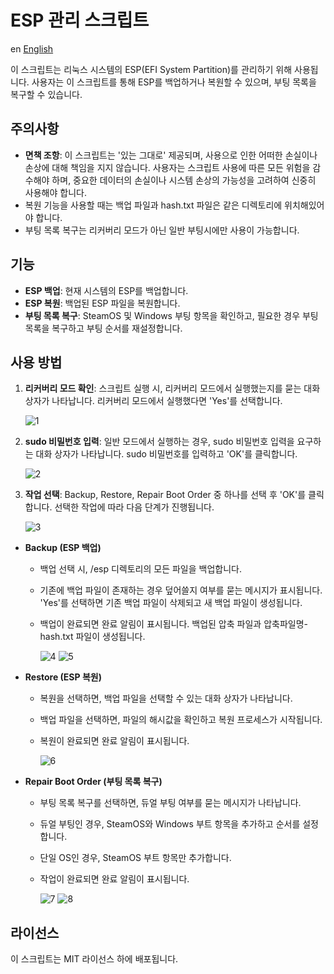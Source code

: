 # ESP 관리 스크립트

en [English](README.md)

이 스크립트는 리눅스 시스템의 ESP(EFI System Partition)를 관리하기 위해 사용됩니다. 사용자는 이 스크립트를 통해 ESP를 백업하거나 복원할 수 있으며, 부팅 목록을 복구할 수 있습니다.

## 주의사항

- **면책 조항**: 이 스크립트는 '있는 그대로' 제공되며, 사용으로 인한 어떠한 손실이나 손상에 대해 책임을 지지 않습니다. 사용자는 스크립트 사용에 따른 모든 위험을 감수해야 하며, 중요한 데이터의 손실이나 시스템 손상의 가능성을 고려하여 신중히 사용해야 합니다.
- 복원 기능을 사용할 때는 백업 파일과 hash.txt 파일은 같은 디렉토리에 위치해있어야 합니다.
- 부팅 목록 복구는 리커버리 모드가 아닌 일반 부팅시에만 사용이 가능합니다.

## 기능

- **ESP 백업**: 현재 시스템의 ESP를 백업합니다.
- **ESP 복원**: 백업된 ESP 파일을 복원합니다.
- **부팅 목록 복구**: SteamOS 및 Windows 부팅 항목을 확인하고, 필요한 경우 부팅 목록을 복구하고 부팅 순서를 재설정합니다.

## 사용 방법

1. **리커버리 모드 확인**: 스크립트 실행 시, 리커버리 모드에서 실행했는지를 묻는 대화 상자가 나타납니다. 리커버리 모드에서 실행했다면 'Yes'를 선택합니다.

   ![1](https://github.com/Ma-cchiato/SteamDeck-ESP-Backup/assets/122413511/9b5c9426-96b0-40c4-81e5-5deb24c7c90e)

2. **sudo 비밀번호 입력**: 일반 모드에서 실행하는 경우, sudo 비밀번호 입력을 요구하는 대화 상자가 나타납니다. sudo 비밀번호를 입력하고 'OK'를 클릭합니다.

   ![2](https://github.com/Ma-cchiato/SteamDeck-ESP-Backup/assets/122413511/57de381c-5b6c-40c4-becc-839d3dd24e47)

3. **작업 선택**: Backup, Restore, Repair Boot Order 중 하나를 선택 후 'OK'를 클릭합니다. 선택한 작업에 따라 다음 단계가 진행됩니다.

   ![3](https://github.com/Ma-cchiato/SteamDeck-ESP-Backup/assets/122413511/cfc752d1-21ca-4a2c-ad86-0bee0eff0be2)

- **Backup (ESP 백업)**
  - 백업 선택 시, /esp 디렉토리의 모든 파일을 백업합니다.
  - 기존에 백업 파일이 존재하는 경우 덮어쓸지 여부를 묻는 메시지가 표시됩니다. 'Yes'를 선택하면 기존 백업 파일이 삭제되고 새 백업 파일이 생성됩니다.
  - 백업이 완료되면 완료 알림이 표시됩니다. 백업된 압축 파일과 압축파일명-hash.txt 파일이 생성됩니다.

    ![4](https://github.com/Ma-cchiato/SteamDeck-ESP-Backup/assets/122413511/9534d789-8b98-4b60-8e4d-e3c302b01e21)
    ![5](https://github.com/Ma-cchiato/SteamDeck-ESP-Backup/assets/122413511/05557290-753d-48c3-919d-93f005c151b0)

- **Restore (ESP 복원)**
  - 복원을 선택하면, 백업 파일을 선택할 수 있는 대화 상자가 나타납니다.
  - 백업 파일을 선택하면, 파일의 해시값을 확인하고 복원 프로세스가 시작됩니다.
  - 복원이 완료되면 완료 알림이 표시됩니다.

    ![6](https://github.com/Ma-cchiato/SteamDeck-ESP-Backup/assets/122413511/1e03f1e0-37d1-4b10-8ea2-d7ecc6030f84)

- **Repair Boot Order (부팅 목록 복구)**
  - 부팅 목록 복구를 선택하면, 듀얼 부팅 여부를 묻는 메시지가 나타납니다.
  - 듀얼 부팅인 경우, SteamOS와 Windows 부트 항목을 추가하고 순서를 설정합니다.
  - 단일 OS인 경우, SteamOS 부트 항목만 추가합니다.
  - 작업이 완료되면 완료 알림이 표시됩니다.

    ![7](https://github.com/Ma-cchiato/SteamDeck-ESP-Backup/assets/122413511/191485cc-738c-4af1-802f-ba6c269b4780)
    ![8](https://github.com/Ma-cchiato/SteamDeck-ESP-Backup/assets/122413511/79d2b85d-5ff6-47a2-afb6-6e88852f7f9e)

## 라이선스

이 스크립트는 MIT 라이선스 하에 배포됩니다.
